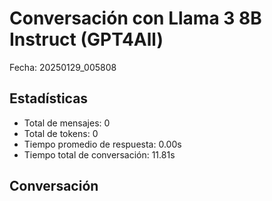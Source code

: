 # Conversación con Llama 3 8B Instruct (GPT4All)
Fecha: 20250129_005808

## Estadísticas
- Total de mensajes: 0
- Total de tokens: 0
- Tiempo promedio de respuesta: 0.00s
- Tiempo total de conversación: 11.81s

## Conversación